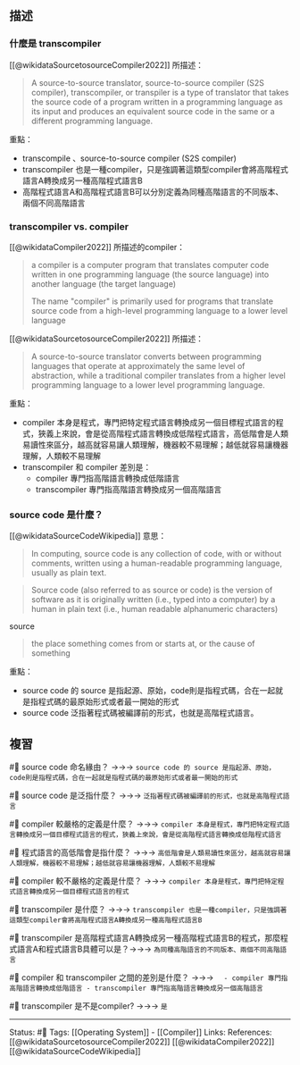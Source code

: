 ## 描述



### 什麼是 transcompiler
[[@wikidataSourcetosourceCompiler2022]] 所描述：
> A source-to-source translator, source-to-source compiler (S2S compiler), transcompiler, or transpiler is a type of translator that takes the source code of a program written in a programming language as its input and produces an equivalent source code in the same or a different programming language. 


重點：
- transcompile 、source-to-source compiler (S2S compiler)
- transcompiler 也是一種compiler，只是強調著這類型compiler會將高階程式語言A轉換成另一種高階程式語言B
- 高階程式語言A和高階程式語言B可以分別定義為同種高階語言的不同版本、兩個不同高階語言


###  transcompiler vs. compiler 

[[@wikidataCompiler2022]] 所描述的compiler：
> a compiler is a computer program that translates computer code written in one programming language (the source language) into another language (the target language)
> 
> The name "compiler" is primarily used for programs that translate source code from a high-level programming language to a lower level language 

[[@wikidataSourcetosourceCompiler2022]] 所描述：
> A source-to-source translator converts between programming languages that operate at approximately the same level of abstraction, while a traditional compiler translates from a higher level programming language to a lower level programming language. 




重點：
- compiler 本身是程式，專門把特定程式語言轉換成另一個目標程式語言的程式，狹義上來說，會是從高階程式語言轉換成低階程式語言，高低階會是人類易讀性來區分，越高就容易讓人類理解，機器較不易理解；越低就容易讓機器理解，人類較不易理解
- transcompiler 和 compiler 差別是：
	- compiler 專門指高階語言轉換成低階語言
	- transcompiler 專門指高階語言轉換成另一個高階語言


### source code 是什麼？
[[@wikidataSourceCodeWikipedia]] 意思：
> In computing, source code is any collection of code, with or without comments, written using a human-readable programming language, usually as plain text. 

> Source code (also referred to as source or code) is the version of software as it is originally written (i.e., typed into a computer) by a human in plain text (i.e., human readable alphanumeric characters)

source
> the place something comes from or starts at, or the cause of something


重點：
- source code 的 source 是指起源、原始，code則是指程式碼，合在一起就是指程式碼的最原始形式或者最一開始的形式
- source code 泛指著程式碼被編譯前的形式，也就是高階程式語言。



## 複習
#🧠 source code 命名緣由？ ->->-> `source code 的 source 是指起源、原始，code則是指程式碼，合在一起就是指程式碼的最原始形式或者最一開始的形式`
<!--SR:!2022-08-18,8,250-->

#🧠 source code 是泛指什麼？ ->->-> `泛指著程式碼被編譯前的形式，也就是高階程式語言`
<!--SR:!2022-08-18,8,250-->

#🧠 compiler 較嚴格的定義是什麼？ ->->-> `compiler 本身是程式，專門把特定程式語言轉換成另一個目標程式語言的程式，狹義上來說，會是從高階程式語言轉換成低階程式語言`
<!--SR:!2022-08-20,10,250-->

#🧠 程式語言的高低階會是指什麼？ ->->-> `高低階會是人類易讀性來區分，越高就容易讓人類理解，機器較不易理解；越低就容易讓機器理解，人類較不易理解`
<!--SR:!2022-08-18,8,250-->

#🧠 compiler 較不嚴格的定義是什麼？  ->->-> `compiler 本身是程式，專門把特定程式語言轉換成另一個目標程式語言的程式`
<!--SR:!2022-08-18,8,250-->


#🧠 transcompiler 是什麼？ ->->-> `transcompiler 也是一種compiler，只是強調著這類型compiler會將高階程式語言A轉換成另一種高階程式語言B`
<!--SR:!2022-08-19,9,250-->

#🧠 transcompiler 是高階程式語言A轉換成另一種高階程式語言B的程式，那麼程式語言A和程式語言B具體可以是？->->-> `為同種高階語言的不同版本、兩個不同高階語言`
<!--SR:!2022-08-17,7,250-->

#🧠 compiler 和 transcompiler 之間的差別是什麼？ ->->-> `	- compiler 專門指高階語言轉換成低階語言 - transcompiler 專門指高階語言轉換成另一個高階語言`
<!--SR:!2022-08-17,7,250-->

#🧠 transcompiler 是不是compiler? ->->-> `是`
<!--SR:!2022-08-11,3,250-->


---
Status: #🌱 
Tags:
[[Operating System]] - [[Compiler]]
Links:
References:
[[@wikidataSourcetosourceCompiler2022]]
[[@wikidataCompiler2022]]
[[@wikidataSourceCodeWikipedia]]